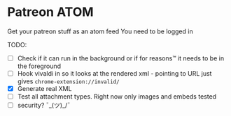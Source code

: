 # Patreon ATOM

Get your patreon stuff as an atom feed
You need to be logged in

TODO:
* [ ] Check if it can run in the background or if for reasons™ it needs to be in the foreground
* [ ] Hook vivaldi in so it looks at the rendered xml - pointing to URL just gives `chrome-extension://invalid/`
* [x] Generate real XML
* [ ] Test all attachment types. Right now only images and embeds tested
* [ ] security? ¯\_(ツ)_/¯
